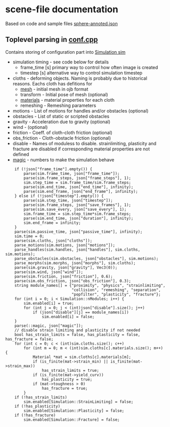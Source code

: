 # scene-file documentation
Based on code and sample files [sphere-annoted.json](../../sphere-annoted.json) 
## Toplevel parsing in [conf.cpp](../../src/conf.cpp)
Contains storing of configuration part into [Simulation sim](../../src/Simulation.hpp)
  * simulation timing - see code below for details
    * frame_time [s] primary way to control how often image is created 
    * timestep [s] alternative way to control simulation timestep
  * cloths - deforming objects. Naming is probably due to historical reasons. Eachs cloth has defitions for
    * [mesh](mesh.md) - initial mesh in ojb format
    * transform - Initial pose of mesh (optional)
    * [materials](materials.md) -  material properties for each cloth
    * remeshing - Remeshing parameters
  * motions - List of motions for handles and/or obstacles (optional)
  * obstacles - List of static or scripted obstacles
  * gravity - Acceleration due to gravity (optional)
  * wind - (optional)
  * friction - Coeff. of cloth-cloth friction (optional)
  * obs_friction - Cloth-obstacle friction (optional)
  * disable - Names of moduless to disable. strainlimiting, plasticity and fracture are disabled if corresponding material properties are not defined
  * [magic](magic.md) - numbers to make the simulation behave
```
    if (!json["frame_time"].empty()) {
        parse(sim.frame_time, json["frame_time"]);
        parse(sim.frame_steps, json["frame_steps"], 1);
        sim.step_time = sim.frame_time/sim.frame_steps;
        parse(sim.end_time, json["end_time"], infinity);
        parse(sim.end_frame, json["end_frame"], infinity);
    } else if (!json["timestep"].empty()) {
        parse(sim.step_time, json["timestep"]);
        parse(sim.frame_steps, json["save_frames"], 1);
        parse(sim.save_every, json["save_every"], 1);
        sim.frame_time = sim.step_time*sim.frame_steps;
        parse(sim.end_time, json["duration"], infinity);
        sim.end_frame = infinity;
    }
    parse(sim.passive_time, json["passive_time"], infinity);
    sim.time = 0;
    parse(sim.cloths, json["cloths"]);
    parse_motions(sim.motions, json["motions"]);
    parse_handles(sim.handles, json["handles"], sim.cloths, sim.motions);
    parse_obstacles(sim.obstacles, json["obstacles"], sim.motions);
    parse_morphs(sim.morphs, json["morphs"], sim.cloths);
    parse(sim.gravity, json["gravity"], Vec3(0));
    parse(sim.wind, json["wind"]);
    parse(sim.friction, json["friction"], 0.6);
    parse(sim.obs_friction, json["obs_friction"], 0.3);
    string module_names[] = {"proximity", "physics", "strainlimiting",
                             "collision", "remeshing", "separation",
                             "popfilter", "plasticity", "fracture"};
    for (int i = 0; i < Simulation::nModules; i++) {
        sim.enabled[i] = true;
        for (int j = 0; j < (int)json["disable"].size(); j++)
            if (json["disable"][j] == module_names[i])
                sim.enabled[i] = false;
    }
    parse(::magic, json["magic"]);
    // disable strain limiting and plasticity if not needed
    bool has_strain_limits = false, has_plasticity = false, has_fracture = false;
    for (int c = 0; c < (int)sim.cloths.size(); c++)
        for (int m = 0; m < (int)sim.cloths[c].materials.size(); m++) {
            Material *mat = sim.cloths[c].materials[m];
            if (is_finite(mat->strain_min) || is_finite(mat->strain_max))
                has_strain_limits = true;
            if (is_finite(mat->yield_curv))
                has_plasticity = true;
            if (mat->toughness > 0)
            	has_fracture = true;
        }
    if (!has_strain_limits)
        sim.enabled[Simulation::StrainLimiting] = false;
    if (!has_plasticity)
        sim.enabled[Simulation::Plasticity] = false;
    if (!has_fracture)
    	sim.enabled[Simulation::Fracture] = false;    
 ```
 
